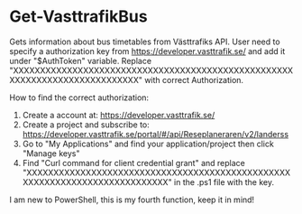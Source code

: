 # Get-VasttrafikBus
Gets information about bus timetables from Västtrafiks API.
User need to specify a authorization key from https://developer.vasttrafik.se/ and add it under "$AuthToken" variable.
Replace "XXXXXXXXXXXXXXXXXXXXXXXXXXXXXXXXXXXXXXXXXXXXXXXXXXXXXXXXXXXXXXXXXXXXXXXXXXXX" with correct Authorization.

How to find the correct authorization:
1. Create a account at: https://developer.vasttrafik.se/
2. Create a project and subscribe to: https://developer.vasttrafik.se/portal/#/api/Reseplaneraren/v2/landerss
3. Go to "My Applications" and find your application/project then click "Manage keys"
4. Find "Curl command for client credential grant" and replace "XXXXXXXXXXXXXXXXXXXXXXXXXXXXXXXXXXXXXXXXXXXXXXXXXXXXXXXXXXXXXXXXXXXXXXXXXXXX" in the .ps1 file with the key.

I am new to PowerShell, this is my fourth function, keep it in mind! 

